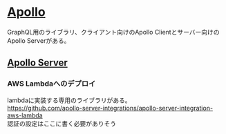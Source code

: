 # [Apollo](https://www.apollographql.com/docs)

GraphQL用のライブラリ、クライアント向けのApollo Clientとサーバー向けのApollo Serverがある。

## [Apollo Server](https://www.apollographql.com/docs/apollo-server)

### AWS Lambdaへのデプロイ

lambdaに実装する専用のライブラリがある。  
https://github.com/apollo-server-integrations/apollo-server-integration-aws-lambda  
認証の設定はここに書く必要がありそう  